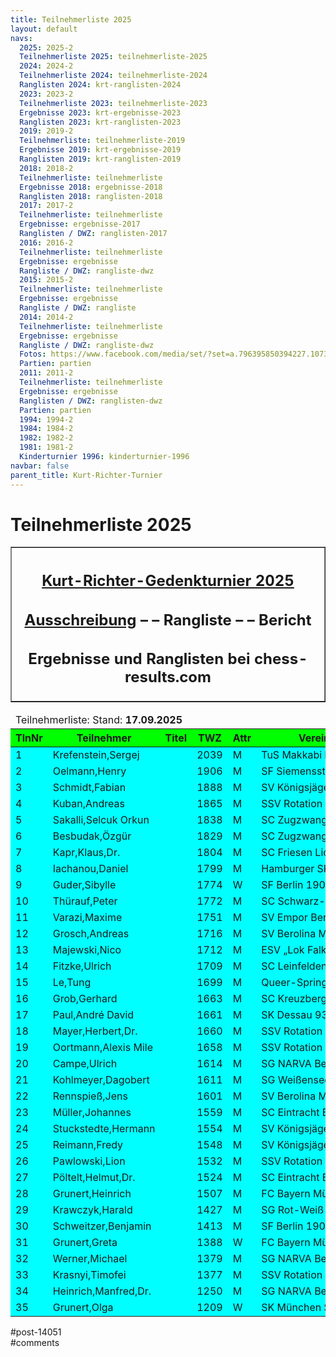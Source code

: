 ```yaml
---
title: Teilnehmerliste 2025 
layout: default
navs:
  2025: 2025-2
  Teilnehmerliste 2025: teilnehmerliste-2025
  2024: 2024-2
  Teilnehmerliste 2024: teilnehmerliste-2024
  Ranglisten 2024: krt-ranglisten-2024
  2023: 2023-2
  Teilnehmerliste 2023: teilnehmerliste-2023
  Ergebnisse 2023: krt-ergebnisse-2023
  Ranglisten 2023: krt-ranglisten-2023
  2019: 2019-2
  Teilnehmerliste: teilnehmerliste-2019
  Ergebnisse 2019: krt-ergebnisse-2019
  Ranglisten 2019: krt-ranglisten-2019
  2018: 2018-2
  Teilnehmerliste: teilnehmerliste
  Ergebnisse 2018: ergebnisse-2018
  Ranglisten 2018: ranglisten-2018
  2017: 2017-2
  Teilnehmerliste: teilnehmerliste
  Ergebnisse: ergebnisse-2017
  Ranglisten / DWZ: ranglisten-2017
  2016: 2016-2
  Teilnehmerliste: teilnehmerliste
  Ergebnisse: ergebnisse
  Rangliste / DWZ: rangliste-dwz
  2015: 2015-2
  Teilnehmerliste: teilnehmerliste
  Ergebnisse: ergebnisse
  Rangliste / DWZ: rangliste
  2014: 2014-2
  Teilnehmerliste: teilnehmerliste
  Ergebnisse: ergebnisse
  Rangliste / DWZ: rangliste-dwz
  Fotos: https://www.facebook.com/media/set/?set=a.796395850394227.1073741841.214119148621903&type=1
  Partien: partien
  2011: 2011-2
  Teilnehmerliste: teilnehmerliste
  Ergebnisse: ergebnisse
  Ranglisten / DWZ: ranglisten-dwz
  Partien: partien
  1994: 1994-2
  1984: 1984-2
  1982: 1982-2
  1981: 1981-2
  Kinderturnier 1996: kinderturnier-1996
navbar: false
parent_title: Kurt-Richter-Turnier
---
```

<div class="post-14051 page type-page status-publish hentry" id="post-14051">
<h1 class="entry-title">Teilnehmerliste 2025</h1>
<div class="entry-content">
<table border="1" width="85%">
<tbody>
<tr>
<th align="center">
<h2 style="text-align: center;"><span style="text-decoration: underline;"><strong>Kurt-Richter-Gedenkturnier 2025</strong></span></h2>
<h2 style="text-align: center;"><a href="https://www.narva-schach.de/wordpress/kurt-richter-turnier/2025-2/"><strong>Ausschreibung</strong></a> – – <strong>Rangliste</strong> – – <strong>Bericht</strong></h2>
<h2 style="text-align: center;"><span style="font-size: 18pt;">Ergebnisse und Ranglisten bei</span> <span style="font-size: 18pt;">chess-results.com</span></h2>
</th>
</tr>
</tbody>
</table>
<table class="clean swiss footable">
<thead>
<tr>
<td colspan="8" style="width: 99.7768%;">Teilnehmerliste: Stand: <strong>17.09.2025</strong></td>
</tr>
<tr bgcolor="#00FF00">
<th style="width: 8.92857%;">TlnNr</th>
<th style="width: 22.7679%;">Teilnehmer</th>
<th style="width: 8.03571%;">Titel</th>
<th style="width: 9.48661%;">TWZ</th>
<th style="width: 7.70089%;">Attr</th>
<th style="width: 23.9955%;">Verein/Ort</th>
<th style="width: 9.04018%;">Land</th>
<th style="width: 9.82143%;">bezahlt</th>
</tr>
</thead>
<tbody>
<tr bgcolor="#00FFFF">
<td style="width: 8.92857%;">1</td>
<td style="width: 22.7679%;">Krefenstein,Sergej</td>
<td style="width: 8.03571%;"></td>
<td style="width: 9.48661%;">2039</td>
<td style="width: 7.70089%;">M</td>
<td style="width: 23.9955%;">TuS Makkabi Berlin</td>
<td style="width: 9.04018%;">GER</td>
<td style="width: 9.82143%;"></td>
</tr>
<tr bgcolor="#00FFFF">
<td style="width: 8.92857%;">2</td>
<td style="width: 22.7679%;">Oelmann,Henry</td>
<td style="width: 8.03571%;"></td>
<td style="width: 9.48661%;">1906</td>
<td style="width: 7.70089%;">M</td>
<td style="width: 23.9955%;">SF Siemensstadt</td>
<td style="width: 9.04018%;">GER</td>
<td style="width: 9.82143%;">X</td>
</tr>
<tr bgcolor="#00FFFF">
<td style="width: 8.92857%;">3</td>
<td style="width: 22.7679%;">Schmidt,Fabian</td>
<td style="width: 8.03571%;"></td>
<td style="width: 9.48661%;">1888</td>
<td style="width: 7.70089%;">M</td>
<td style="width: 23.9955%;">SV Königsjäger Süd-W</td>
<td style="width: 9.04018%;">GER</td>
<td style="width: 9.82143%;">X</td>
</tr>
<tr bgcolor="#00FFFF">
<td style="width: 8.92857%;">4</td>
<td style="width: 22.7679%;">Kuban,Andreas</td>
<td style="width: 8.03571%;"></td>
<td style="width: 9.48661%;">1865</td>
<td style="width: 7.70089%;">M</td>
<td style="width: 23.9955%;">SSV Rotation Berlin</td>
<td style="width: 9.04018%;">GER</td>
<td style="width: 9.82143%;">X</td>
</tr>
<tr bgcolor="#00FFFF">
<td style="width: 8.92857%;">5</td>
<td style="width: 22.7679%;">Sakalli,Selcuk Orkun</td>
<td style="width: 8.03571%;"></td>
<td style="width: 9.48661%;">1838</td>
<td style="width: 7.70089%;">M</td>
<td style="width: 23.9955%;">SC Zugzwang 95 e.V.</td>
<td style="width: 9.04018%;">TUR</td>
<td style="width: 9.82143%;"></td>
</tr>
<tr bgcolor="#00FFFF">
<td style="width: 8.92857%;">6</td>
<td style="width: 22.7679%;">Besbudak,Özgür</td>
<td style="width: 8.03571%;"></td>
<td style="width: 9.48661%;">1829</td>
<td style="width: 7.70089%;">M</td>
<td style="width: 23.9955%;">SC Zugzwang 95 e.V.</td>
<td style="width: 9.04018%;">TUR</td>
<td style="width: 9.82143%;">X</td>
</tr>
<tr bgcolor="#00FFFF">
<td style="width: 8.92857%;">7</td>
<td style="width: 22.7679%;">Kapr,Klaus,Dr.</td>
<td style="width: 8.03571%;"></td>
<td style="width: 9.48661%;">1804</td>
<td style="width: 7.70089%;">M</td>
<td style="width: 23.9955%;">SC Friesen Lichtenberg</td>
<td style="width: 9.04018%;">GER</td>
<td style="width: 9.82143%;">X</td>
</tr>
<tr bgcolor="#00FFFF">
<td style="width: 8.92857%;">8</td>
<td style="width: 22.7679%;">Iachanou,Daniel</td>
<td style="width: 8.03571%;"></td>
<td style="width: 9.48661%;">1799</td>
<td style="width: 7.70089%;">M</td>
<td style="width: 23.9955%;">Hamburger SK von 183</td>
<td style="width: 9.04018%;">GER</td>
<td style="width: 9.82143%;"></td>
</tr>
<tr bgcolor="#00FFFF">
<td style="width: 8.92857%;">9</td>
<td style="width: 22.7679%;">Guder,Sibylle</td>
<td style="width: 8.03571%;"></td>
<td style="width: 9.48661%;">1774</td>
<td style="width: 7.70089%;">W</td>
<td style="width: 23.9955%;">SF Berlin 1903 e.V.</td>
<td style="width: 9.04018%;">GER</td>
<td style="width: 9.82143%;">X</td>
</tr>
<tr bgcolor="#00FFFF">
<td style="width: 8.92857%;">10</td>
<td style="width: 22.7679%;">Thürauf,Peter</td>
<td style="width: 8.03571%;"></td>
<td style="width: 9.48661%;">1772</td>
<td style="width: 7.70089%;">M</td>
<td style="width: 23.9955%;">SC Schwarz-Weiß Nürn</td>
<td style="width: 9.04018%;">GER</td>
<td style="width: 9.82143%;">X</td>
</tr>
<tr bgcolor="#00FFFF">
<td style="width: 8.92857%;">11</td>
<td style="width: 22.7679%;">Varazi,Maxime</td>
<td style="width: 8.03571%;"></td>
<td style="width: 9.48661%;">1751</td>
<td style="width: 7.70089%;">M</td>
<td style="width: 23.9955%;">SV Empor Berlin e.V.</td>
<td style="width: 9.04018%;">GER</td>
<td style="width: 9.82143%;"></td>
</tr>
<tr bgcolor="#00FFFF">
<td style="width: 8.92857%;">12</td>
<td style="width: 22.7679%;">Grosch,Andreas</td>
<td style="width: 8.03571%;"></td>
<td style="width: 9.48661%;">1716</td>
<td style="width: 7.70089%;">M</td>
<td style="width: 23.9955%;">SV Berolina Mitte</td>
<td style="width: 9.04018%;">GER</td>
<td style="width: 9.82143%;">X</td>
</tr>
<tr bgcolor="#00FFFF">
<td style="width: 8.92857%;">13</td>
<td style="width: 22.7679%;">Majewski,Nico</td>
<td style="width: 8.03571%;"></td>
<td style="width: 9.48661%;">1712</td>
<td style="width: 7.70089%;">M</td>
<td style="width: 23.9955%;">ESV „Lok Falkenberg“</td>
<td style="width: 9.04018%;">GER</td>
<td style="width: 9.82143%;"></td>
</tr>
<tr bgcolor="#00FFFF">
<td style="width: 8.92857%;">14</td>
<td style="width: 22.7679%;">Fitzke,Ulrich</td>
<td style="width: 8.03571%;"></td>
<td style="width: 9.48661%;">1709</td>
<td style="width: 7.70089%;">M</td>
<td style="width: 23.9955%;">SC Leinfelden</td>
<td style="width: 9.04018%;">GER</td>
<td style="width: 9.82143%;">X</td>
</tr>
<tr bgcolor="#00FFFF">
<td style="width: 8.92857%;">15</td>
<td style="width: 22.7679%;">Le,Tung</td>
<td style="width: 8.03571%;"></td>
<td style="width: 9.48661%;">1699</td>
<td style="width: 7.70089%;">M</td>
<td style="width: 23.9955%;">Queer-Springer SSV B</td>
<td style="width: 9.04018%;">GER</td>
<td style="width: 9.82143%;">X</td>
</tr>
<tr bgcolor="#00FFFF">
<td style="width: 8.92857%;">16</td>
<td style="width: 22.7679%;">Grob,Gerhard</td>
<td style="width: 8.03571%;"></td>
<td style="width: 9.48661%;">1663</td>
<td style="width: 7.70089%;">M</td>
<td style="width: 23.9955%;">SC Kreuzberg e.V.</td>
<td style="width: 9.04018%;">GER</td>
<td style="width: 9.82143%;">X</td>
</tr>
<tr bgcolor="#00FFFF">
<td style="width: 8.92857%;">17</td>
<td style="width: 22.7679%;">Paul,André David</td>
<td style="width: 8.03571%;"></td>
<td style="width: 9.48661%;">1661</td>
<td style="width: 7.70089%;">M</td>
<td style="width: 23.9955%;">SK Dessau 93</td>
<td style="width: 9.04018%;">GER</td>
<td style="width: 9.82143%;"></td>
</tr>
<tr bgcolor="#00FFFF">
<td style="width: 8.92857%;">18</td>
<td style="width: 22.7679%;">Mayer,Herbert,Dr.</td>
<td style="width: 8.03571%;"></td>
<td style="width: 9.48661%;">1660</td>
<td style="width: 7.70089%;">M</td>
<td style="width: 23.9955%;">SSV Rotation Berlin</td>
<td style="width: 9.04018%;">GER</td>
<td style="width: 9.82143%;">X</td>
</tr>
<tr bgcolor="#00FFFF">
<td style="width: 8.92857%;">19</td>
<td style="width: 22.7679%;">Oortmann,Alexis Mile</td>
<td style="width: 8.03571%;"></td>
<td style="width: 9.48661%;">1658</td>
<td style="width: 7.70089%;">M</td>
<td style="width: 23.9955%;">SSV Rotation Berlin</td>
<td style="width: 9.04018%;">GER</td>
<td style="width: 9.82143%;">X</td>
</tr>
<tr bgcolor="#00FFFF">
<td style="width: 8.92857%;">20</td>
<td style="width: 22.7679%;">Campe,Ulrich</td>
<td style="width: 8.03571%;"></td>
<td style="width: 9.48661%;">1614</td>
<td style="width: 7.70089%;">M</td>
<td style="width: 23.9955%;">SG NARVA Berlin e.V.</td>
<td style="width: 9.04018%;">GER</td>
<td style="width: 9.82143%;">X</td>
</tr>
<tr bgcolor="#00FFFF">
<td style="width: 8.92857%;">21</td>
<td style="width: 22.7679%;">Kohlmeyer,Dagobert</td>
<td style="width: 8.03571%;"></td>
<td style="width: 9.48661%;">1611</td>
<td style="width: 7.70089%;">M</td>
<td style="width: 23.9955%;">SG Weißensee 49 e.V.</td>
<td style="width: 9.04018%;">GER</td>
<td style="width: 9.82143%;"></td>
</tr>
<tr bgcolor="#00FFFF">
<td style="width: 8.92857%;">22</td>
<td style="width: 22.7679%;">Rennspieß,Jens</td>
<td style="width: 8.03571%;"></td>
<td style="width: 9.48661%;">1601</td>
<td style="width: 7.70089%;">M</td>
<td style="width: 23.9955%;">SV Berolina Mitte</td>
<td style="width: 9.04018%;">GER</td>
<td style="width: 9.82143%;">X</td>
</tr>
<tr bgcolor="#00FFFF">
<td style="width: 8.92857%;">23</td>
<td style="width: 22.7679%;">Müller,Johannes</td>
<td style="width: 8.03571%;"></td>
<td style="width: 9.48661%;">1559</td>
<td style="width: 7.70089%;">M</td>
<td style="width: 23.9955%;">SC Eintracht Berlin</td>
<td style="width: 9.04018%;">GER</td>
<td style="width: 9.82143%;"></td>
</tr>
<tr bgcolor="#00FFFF">
<td style="width: 8.92857%;">24</td>
<td style="width: 22.7679%;">Stuckstedte,Hermann</td>
<td style="width: 8.03571%;"></td>
<td style="width: 9.48661%;">1554</td>
<td style="width: 7.70089%;">M</td>
<td style="width: 23.9955%;">SV Königsjäger Süd-W</td>
<td style="width: 9.04018%;">GER</td>
<td style="width: 9.82143%;">X</td>
</tr>
<tr bgcolor="#00FFFF">
<td style="width: 8.92857%;">25</td>
<td style="width: 22.7679%;">Reimann,Fredy</td>
<td style="width: 8.03571%;"></td>
<td style="width: 9.48661%;">1548</td>
<td style="width: 7.70089%;">M</td>
<td style="width: 23.9955%;">SV Königsjäger Süd-W</td>
<td style="width: 9.04018%;">GER</td>
<td style="width: 9.82143%;">X</td>
</tr>
<tr bgcolor="#00FFFF">
<td style="width: 8.92857%;">26</td>
<td style="width: 22.7679%;">Pawlowski,Lion</td>
<td style="width: 8.03571%;"></td>
<td style="width: 9.48661%;">1532</td>
<td style="width: 7.70089%;">M</td>
<td style="width: 23.9955%;">SSV Rotation Berlin</td>
<td style="width: 9.04018%;">GER</td>
<td style="width: 9.82143%;">X</td>
</tr>
<tr bgcolor="#00FFFF">
<td style="width: 8.92857%;">27</td>
<td style="width: 22.7679%;">Pöltelt,Helmut,Dr.</td>
<td style="width: 8.03571%;"></td>
<td style="width: 9.48661%;">1524</td>
<td style="width: 7.70089%;">M</td>
<td style="width: 23.9955%;">SC Eintracht Berlin</td>
<td style="width: 9.04018%;">GER</td>
<td style="width: 9.82143%;">X</td>
</tr>
<tr bgcolor="#00FFFF">
<td style="width: 8.92857%;">28</td>
<td style="width: 22.7679%;">Grunert,Heinrich</td>
<td style="width: 8.03571%;"></td>
<td style="width: 9.48661%;">1507</td>
<td style="width: 7.70089%;">M</td>
<td style="width: 23.9955%;">FC Bayern München</td>
<td style="width: 9.04018%;">GER</td>
<td style="width: 9.82143%;"></td>
</tr>
<tr bgcolor="#00FFFF">
<td style="width: 8.92857%;">29</td>
<td style="width: 22.7679%;">Krawczyk,Harald</td>
<td style="width: 8.03571%;"></td>
<td style="width: 9.48661%;">1427</td>
<td style="width: 7.70089%;">M</td>
<td nowrap="nowrap" style="width: 23.9955%;">SG Rot-Weiß Neuenhagen</td>
<td style="width: 9.04018%;">GER</td>
<td style="width: 9.82143%;">X</td>
</tr>
<tr bgcolor="#00FFFF">
<td style="width: 8.92857%;">30</td>
<td style="width: 22.7679%;">Schweitzer,Benjamin</td>
<td style="width: 8.03571%;"></td>
<td style="width: 9.48661%;">1413</td>
<td style="width: 7.70089%;">M</td>
<td style="width: 23.9955%;">SF Berlin 1903 e.V.</td>
<td style="width: 9.04018%;">GER</td>
<td style="width: 9.82143%;">X</td>
</tr>
<tr bgcolor="#00FFFF">
<td style="width: 8.92857%;">31</td>
<td style="width: 22.7679%;">Grunert,Greta</td>
<td style="width: 8.03571%;"></td>
<td style="width: 9.48661%;">1388</td>
<td style="width: 7.70089%;">W</td>
<td style="width: 23.9955%;">FC Bayern München</td>
<td style="width: 9.04018%;">GER</td>
<td style="width: 9.82143%;"></td>
</tr>
<tr bgcolor="#00FFFF">
<td style="width: 8.92857%;">32</td>
<td style="width: 22.7679%;">Werner,Michael</td>
<td style="width: 8.03571%;"></td>
<td style="width: 9.48661%;">1379</td>
<td style="width: 7.70089%;">M</td>
<td style="width: 23.9955%;">SG NARVA Berlin e.V.</td>
<td style="width: 9.04018%;">GER</td>
<td style="width: 9.82143%;">X</td>
</tr>
<tr bgcolor="#00FFFF">
<td style="width: 8.92857%;">33</td>
<td style="width: 22.7679%;">Krasnyi,Timofei</td>
<td style="width: 8.03571%;"></td>
<td style="width: 9.48661%;">1377</td>
<td style="width: 7.70089%;">M</td>
<td style="width: 23.9955%;">SSV Rotation Berlin</td>
<td style="width: 9.04018%;">GER</td>
<td style="width: 9.82143%;">X</td>
</tr>
<tr bgcolor="#00FFFF">
<td style="width: 8.92857%;">34</td>
<td style="width: 22.7679%;">Heinrich,Manfred,Dr.</td>
<td style="width: 8.03571%;"></td>
<td style="width: 9.48661%;">1250</td>
<td style="width: 7.70089%;">M</td>
<td style="width: 23.9955%;">SG NARVA Berlin e.V.</td>
<td style="width: 9.04018%;">GER</td>
<td style="width: 9.82143%;">X</td>
</tr>
<tr bgcolor="#00FFFF">
<td style="width: 8.92857%;">35</td>
<td style="width: 22.7679%;">Grunert,Olga</td>
<td style="width: 8.03571%;"></td>
<td style="width: 9.48661%;">1209</td>
<td style="width: 7.70089%;">W</td>
<td style="width: 23.9955%;">SK München Südost</td>
<td style="width: 9.04018%;">GER</td>
<td style="width: 9.82143%;"></td>
</tr>
</tbody>
</table>
</div><!-- .entry-content -->
</div> #post-14051 
<div id="comments">
</div> #comments 

